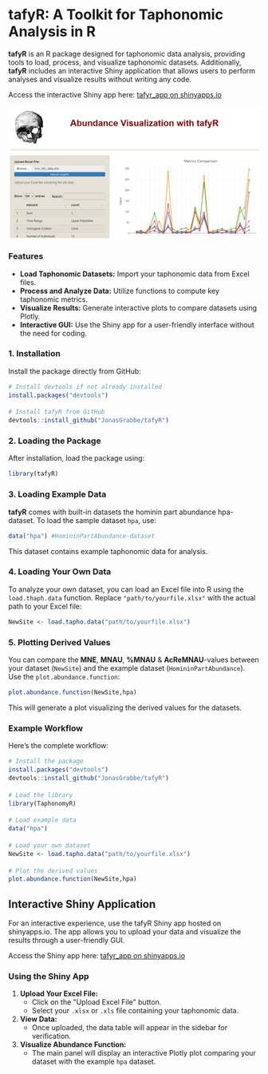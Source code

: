 # tafyR: A Toolkit for Taphonomic Analysis in R


**tafyR** is an R package designed for taphonomic data analysis, providing tools to load, process, and visualize taphonomic datasets. Additionally, **tafyR** includes an interactive Shiny application that allows users to perform analyses and visualize results without writing any code.

Access the interactive Shiny app here: [tafyr_app on shinyapps.io](https://zojobx-jonas-grabbe.shinyapps.io/tafyr_app/)

![tafyR Shiny App Screenshot](https://github.com/JonasGrabbe/tafyR/blob/main/shiny_app_screenshot.png)

### Features

- **Load Taphonomic Datasets:** Import your taphonomic data from Excel files.
- **Process and Analyze Data:** Utilize functions to compute key taphonomic metrics.
- **Visualize Results:** Generate interactive plots to compare datasets using Plotly.
- **Interactive GUI:** Use the Shiny app for a user-friendly interface without the need for coding.


### 1. Installation

Install the package directly from GitHub:

```R
# Install devtools if not already installed
install.packages("devtools")

# Install tafyR from GitHub
devtools::install_github("JonasGrabbe/tafyR")
```

### 2. Loading the Package

After installation, load the package using:

```R
library(tafyR)
```

### 3. Loading Example Data

**tafyR** comes with built-in datasets the hominin part abundance hpa-dataset. To load the sample dataset `hpa`, use:

```R
data("hpa") #HomininPartAbundance-dataset
```

This dataset contains example taphonomic data for analysis.

### 4. Loading Your Own Data

To analyze your own dataset, you can load an Excel file into R using the `load.thaph.data` function. Replace `"path/to/yourfile.xlsx"` with the actual path to your Excel file:

```R
NewSite <- load.tapho.data("path/to/yourfile.xlsx")
```

### 5. Plotting Derived Values

You can compare the **MNE**, **MNAU**, **%MNAU** & **AcReMNAU**-values between your dataset (`NewSite`) and the example dataset (`HomininPartAbundance`). Use the `plot.abundance.function`:

```R
plot.abundance.function(NewSite,hpa)
```

This will generate a plot visualizing the derived values for the datasets.

### Example Workflow

Here’s the complete workflow:

```R
# Install the package
install.packages("devtools")
devtools::install_github("JonasGrabbe/tafyR")

# Load the library
library(TaphonomyR)

# Load example data
data("hpa")

# Load your own dataset
NewSite <- load.tapho.data("path/to/yourfile.xlsx")

# Plot the derived values
plot.abundance.function(NewSite,hpa)
```

## Interactive Shiny Application
For an interactive experience, use the tafyR Shiny app hosted on shinyapps.io. The app allows you to upload your data and visualize the results through a user-friendly GUI.

Access the Shiny app here:  [tafyr_app on shinyapps.io](https://zojobx-jonas-grabbe.shinyapps.io/tafyr_app/)

### Using the Shiny App

1. **Upload Your Excel File:**
   - Click on the "Upload Excel File" button.
   - Select your `.xlsx` or `.xls` file containing your taphonomic data.
2. **View Data:**
   - Once uploaded, the data table will appear in the sidebar for verification.
3. **Visualize Abundance Function:**
   - The main panel will display an interactive Plotly plot comparing your dataset with the example `hpa` dataset.
